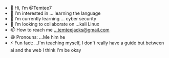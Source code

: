 - 👋 Hi, I’m @Temtee7
- 👀 I’m interested in ... learning the language
- 🌱 I’m currently learning ... cyber security
- 💞️ I’m looking to collaborate on ...kali Linux 
- 📫 How to reach me ...temteejacks@gmail.com 
- 😄 Pronouns: ...Me him he 
- ⚡ Fun fact: ...I'm teaching myself, I don't really have a guide but between ai and the web I think I'm be okay

<!---
Temtee7/Temtee7 is a ✨ special ✨ repository because its `README.md` (this file) appears on your GitHub profile.
You can click the Preview link to take a look at your changes.
--->
